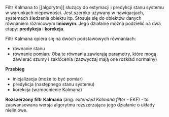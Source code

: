 Filtr Kalmana to [[algorytm]] służący do estymacji i predykcji stanu systemu w warunkach niepewności. Jest szeroko używany w nawigacjach, systemach śledzenia obiektu itp.
Stosuje się do obiektów danych równaniem różnicowym **liniowym**. Jego działanie można podzielić na dwa etapy: **predykcja** i **korekcja**.

Filtr Kalmana opiera się na dwóch podstawowych równaniach:
- równanie stanu
- równanie pomiaru
Oba te równania zawierają parametry, które mogą zawierać szumy i zakłócenia (zazwyczaj mają one rozkład normalny) 

**Przebieg**
- inicjalizacja (może to być pomiar)
- predykcja (następnego stanu systemu)
- korekcja (wzmocnienie Kalmana)


**Rozszerzony filtr Kalmana** (ang. *extended Kalmana filter* -  EKF) - to zaawansowana wersja algorytmu rozszerzająca jego działanie o układy nieliniowe. 